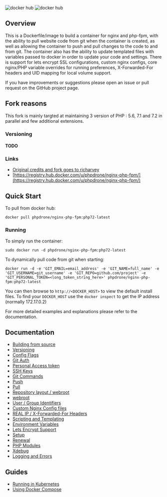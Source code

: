 ![docker hub](https://img.shields.io/docker/pulls/phpdrone/nginx-php-fpm.svg?style=flat-square)
![docker hub](https://img.shields.io/docker/stars/phpdrone/nginx-php-fpm.svg?style=flat-square)

## Overview
This is a Dockerfile/image to build a container for nginx and php-fpm, with the ability to pull website code from git when the container is created, as well as allowing the container to push and pull changes to the code to and from git. The container also has the ability to update templated files with variables passed to docker in order to update your code and settings. There is support for lets encrypt SSL configurations, custom nginx configs, core nginx/PHP variable overrides for running preferences, X-Forwarded-For headers and UID mapping for local volume support.

If you have improvements or suggestions please open an issue or pull request on the GitHub project page.

## Fork reasons

This fork is mainly targted at maintaining 3 version of PHP : 5.6, 7.1 and 7.2 in parallel and few additional extensions.

### Versioning

#### TODO

### Links
- [Original credits and fork goes to richarvey](https://github.com/richarvey/nginx-php-fpm)
- [https://registry.hub.docker.com/u/phpdrone/nginx-php-fpm/](https://registry.hub.docker.com/u/phpdrone/nginx-php-fpm/)

## Quick Start
To pull from docker hub:
```
docker pull phpdrone/nginx-php-fpm:php72-latest
```
### Running
To simply run the container:
```
sudo docker run -d phpdrone/nginx-php-fpm:php72-latest
```
To dynamically pull code from git when starting:
```
docker run -d -e 'GIT_EMAIL=email_address' -e 'GIT_NAME=full_name' -e 'GIT_USERNAME=git_username' -e 'GIT_REPO=github.com/project' -e 'GIT_PERSONAL_TOKEN=<long_token_string_here>' phpdrone/nginx-php-fpm:php72-latest
```

You can then browse to ```http://<DOCKER_HOST>``` to view the default install files. To find your ```DOCKER_HOST``` use the ```docker inspect``` to get the IP address (normally 172.17.0.2)

For more detailed examples and explanations please refer to the documentation.
## Documentation

- [Building from source](https://github.com/phpdrone/nginx-php-fpm/blob/master/docs/building.md)
- [Versioning](https://github.com/phpdrone/nginx-php-fpm/blob/master/docs/versioning.md)
- [Config Flags](https://github.com/phpdrone/nginx-php-fpm/blob/master/docs/config_flags.md)
- [Git Auth](https://github.com/phpdrone/nginx-php-fpm/blob/master/docs/git_auth.md)
 - [Personal Access token](https://github.com/phpdrone/nginx-php-fpm/blob/master/docs/git_auth.md#personal-access-token)
 - [SSH Keys](https://github.com/phpdrone/nginx-php-fpm/blob/master/docs/git_auth.md#ssh-keys)
- [Git Commands](https://github.com/phpdrone/nginx-php-fpm/blob/master/docs/git_commands.md)
 - [Push](https://github.com/phpdrone/nginx-php-fpm/blob/master/docs/git_commands.md#push-code-to-git)
 - [Pull](https://github.com/phpdrone/nginx-php-fpm/blob/master/docs/git_commands.md#pull-code-from-git-refresh)
- [Repository layout / webroot](https://github.com/phpdrone/nginx-php-fpm/blob/master/docs/repo_layout.md)
 - [webroot](https://github.com/phpdrone/nginx-php-fpm/blob/master/docs/repo_layout.md#src--webroot)
- [User / Group Identifiers](https://github.com/phpdrone/nginx-php-fpm/blob/master/docs/UID_GID_Mapping.md)
- [Custom Nginx Config files](https://github.com/phpdrone/nginx-php-fpm/blob/master/docs/nginx_configs.md)
 - [REAL IP / X-Forwarded-For Headers](https://github.com/phpdrone/nginx-php-fpm/blob/master/docs/nginx_configs.md#real-ip--x-forwarded-for-headers)
- [Scripting and Templating](https://github.com/phpdrone/nginx-php-fpm/blob/master/docs/scripting_templating.md)
 - [Environment Variables](https://github.com/phpdrone/nginx-php-fpm/blob/master/docs/scripting_templating.md#using-environment-variables--templating)
- [Lets Encrypt Support](https://github.com/phpdrone/nginx-php-fpm/blob/master/docs/lets_encrypt.md)
 - [Setup](https://github.com/phpdrone/nginx-php-fpm/blob/master/docs/lets_encrypt.md#setup)
 - [Renewal](https://github.com/phpdrone/nginx-php-fpm/blob/master/docs/lets_encrypt.md#renewal)
- [PHP Modules](https://github.com/phpdrone/nginx-php-fpm/blob/master/docs/php_modules.md)
- [Xdebug](https://github.com/phpdrone/nginx-php-fpm/blob/master/docs/xdebug.md)
- [Logging and Errors](https://github.com/phpdrone/nginx-php-fpm/blob/master/docs/logs.md)

## Guides
- [Running in Kubernetes](https://github.com/phpdrone/nginx-php-fpm/blob/master/docs/guides/kubernetes.md)
- [Using Docker Compose](https://github.com/phpdrone/nginx-php-fpm/blob/master/docs/guides/docker_compose.md)
